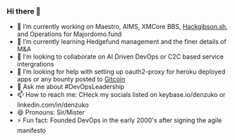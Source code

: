 ### Hi there 👋

- 🔭 I’m currently working on Maestro, AIMS, XMCore BBS, [Hackgibson.sh](https://hackgibson.sh), and Operations for Majordomo.fund
- 🌱 I’m currently learning Hedgefund management and the finer details of M&A
- 👯 I’m looking to collaborate on AI Driven DevOps or C2C based service intergrations
- 🤔 I’m looking for help with setting up oauth2-proxy for heroku deployed apps or any bounty posted to [Gitcoin](gitcoin.co/daplanet)
- 💬 Ask me about #DevOpsLeadership
- 📫 How to reach me: CHeck my socials listed on keybase.io/denzuko or linkedin.com/in/denzuko
- 😄 Pronouns: Sir/Mister
- ⚡ Fun fact: Founded DevOps in the early 2000's after signing the agile manifesto

